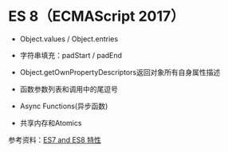 # ES 8（ECMAScript 2017）

- Object.values / Object.entries

- 字符串填充：padStart / padEnd

- Object.getOwnPropertyDescriptors返回对象所有自身属性描述

- 函数参数列表和调用中的尾逗号

- Async Functions(异步函数)

- 共享内存和Atomics

参考资料：[ES7 and ES8 特性](https://www.jianshu.com/p/a138a525c287)

